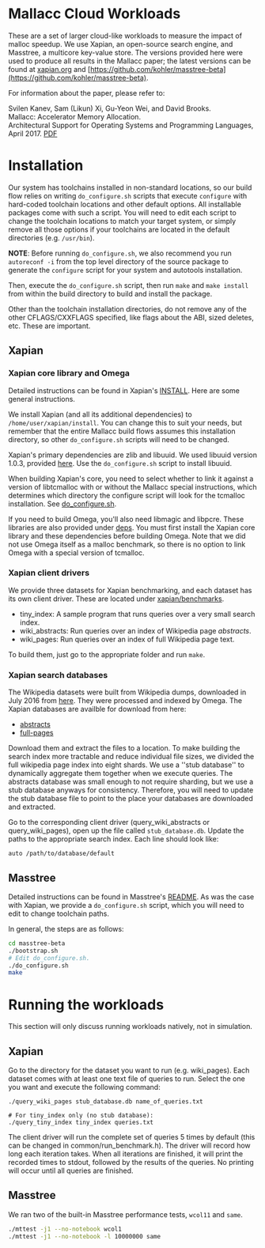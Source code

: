 Mallacc Cloud Workloads
=======================

These are a set of larger cloud-like workloads to measure the impact of malloc
speedup. We use Xapian, an open-source search engine, and Masstree, a multicore
key-value store. The versions provided here were used to produce all results in
the Mallacc paper; the latest versions can be found at
[xapian.org](https://xapian.org) and
[https://github.com/kohler/masstree-beta](https://github.com/kohler/masstree-beta).

For information about the paper, please refer to:

Svilen Kanev, Sam (Likun) Xi, Gu-Yeon Wei, and David Brooks.  
Mallacc: Accelerator Memory Allocation.  
Architectural Support for Operating Systems and Programming Languages, April 2017.
[PDF](http://www.samxi.org/papers/kanev_asplos2017.pdf)

# Installation #

Our system has toolchains installed in non-standard locations, so our build flow
relies on writing `do_configure.sh` scripts that execute `configure` with hard-coded
toolchain locations and other default options. All installable packages come
with such a script. You will need to edit each script to change the toolchain
locations to match your target system, or simply remove all those options if your
toolchains are located in the default directories (e.g. `/usr/bin`). 

**NOTE**: Before running `do_configure.sh`, we also recommend you run
`autoreconf -i` from the top level directory of the source package to generate
the `configure` script for your system and autotools installation.

Then, execute the `do_configure.sh` script, then run `make` and `make install`
from within the build directory to build and install the package.

Other than the toolchain installation directories, do not remove any of the
other CFLAGS/CXXFLAGS specified, like flags about the ABI, sized deletes, etc.
These are important.

## Xapian ##

### Xapian core library and Omega ###

Detailed instructions can be found in Xapian's
[INSTALL](xapian/xapian-core-1.4.0/INSTALL). Here are some general instructions.

We install Xapian (and all its additional dependencies) to
`/home/user/xapian/install`. You can change this to suit your needs, but
remember that the entire Mallacc build flows assumes this installation
directory, so other `do_configure.sh` scripts will need to be changed.

Xapian's primary dependencies are zlib and libuuid. We used libuuid version
1.0.3, provided [here](xapian/deps/libuuid-1.0.3). Use the `do_configure.sh`
script to install libuuid.

When building Xapian's core, you need to select whether to link it against a
version of libtcmalloc with or without the Mallacc special instructions, which
determines which directory the configure script will look for the tcmalloc
installation.  See
[do_configure.sh](xapian/xapian-core-1.4.0/build/do_configure.sh).

If you need to build Omega, you'll also need libmagic and libpcre. These
libraries are also provided under [deps](xapian/deps). You must first install
the Xapian core library and these dependencies before building Omega. Note that
we did not use Omega itself as a malloc benchmark, so there is no option to
link Omega with a special version of tcmalloc.

### Xapian client drivers ###

We provide three datasets for Xapian benchmarking, and each dataset has its own
client driver. These are located under [xapian/benchmarks](xapian/benchmarks).

* tiny_index: A sample program that runs queries over a very small search index.
* wiki_abstracts: Run queries over an index of Wikipedia page *abstracts*.
* wiki_pages: Run queries over an index of full Wikipedia page text.

To build them, just go to the appropriate folder and run `make`.

### Xapian search databases ###

The Wikipedia datasets were built from Wikipedia dumps, downloaded in July 2016
from [here](https://dumps.wikimedia.org). They were processed and indexed by Omega.
The Xapian databases are availble for download from here:

   * [abstracts](https://storage.googleapis.com/mallacc/wiki_abstracts.tar.xz)
   * [full-pages](https://storage.googleapis.com/mallacc/wiki_pages.tar.xz)

Download them and extract the files to a location.  To make building the search
index more tractable and reduce individual file sizes, we divided the full
wikipedia page index into eight shards. We use a ''stub database'' to
dynamically aggregate them together when we execute queries. The abstracts database
was small enough to not require sharding, but we use a stub database anyways
for consistency. Therefore, you will need to update the stub database file to
point to the place your databases are downloaded and extracted.

Go to the corresponding client driver (query_wiki_abstracts or
query_wiki_pages), open up the file called `stub_database.db`. Update the
paths to the appropriate search index. Each line should look like:

```
auto /path/to/database/default
```

## Masstree ##

Detailed instructions can be found in Masstree's [README](masstree-beta/README.md).
As was the case with Xapian, we provide a `do_configure.sh` script, which you
will need to edit to change toolchain paths.

In general, the steps are as follows:

```bash
cd masstree-beta
./bootstrap.sh
# Edit do_configure.sh.
./do_configure.sh
make
```

# Running the workloads

This section will only discuss running workloads natively, not in simulation.

## Xapian ##

Go to the directory for the dataset you want to run (e.g. wiki_pages). Each
dataset comes with at least one text file of queries to run. Select the one
you want and execute the following command:

```
./query_wiki_pages stub_database.db name_of_queries.txt

# For tiny_index only (no stub database):
./query_tiny_index tiny_index queries.txt
```

The client driver will run the complete set of queries 5 times by default (this
can be changed in common/run_benchmark.h). The driver will record how long
each iteration takes. When all iterations are finished, it will print the
recorded times to stdout, followed by the results of the queries. No printing
will occur until all queries are finished.

## Masstree ##

We ran two of the built-in Masstree performance tests, `wcol11` and `same`.

```bash
./mttest -j1 --no-notebook wcol1
./mttest -j1 --no-notebook -l 10000000 same
```
